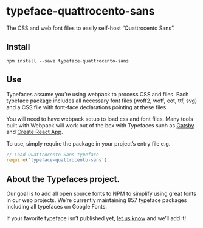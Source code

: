 
# typeface-quattrocento-sans

The CSS and web font files to easily self-host “Quattrocento Sans”.

## Install

`npm install --save typeface-quattrocento-sans`

## Use

Typefaces assume you’re using webpack to process CSS and files. Each typeface
package includes all necessary font files (woff2, woff, eot, ttf, svg) and
a CSS file with font-face declarations pointing at these files.

You will need to have webpack setup to load css and font files. Many tools built
with Webpack will work out of the box with Typefaces such as [Gatsby](https://github.com/gatsbyjs/gatsby)
and [Create React App](https://github.com/facebookincubator/create-react-app).

To use, simply require the package in your project’s entry file e.g.

```javascript
// Load Quattrocento Sans typeface
require('typeface-quattrocento-sans')
```

## About the Typefaces project.

Our goal is to add all open source fonts to NPM to simplify using great fonts in
our web projects. We’re currently maintaining 857 typeface packages
including all typefaces on Google Fonts.

If your favorite typeface isn’t published yet, [let us know](https://github.com/KyleAMathews/typefaces)
and we’ll add it!
